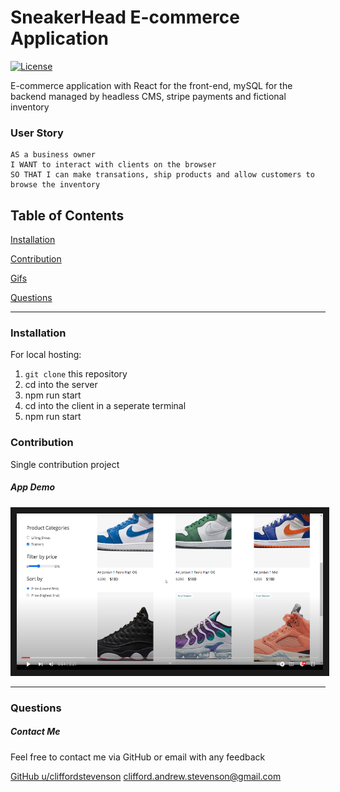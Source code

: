 # SneakerHead E-commerce Application
[![License](https://img.shields.io/badge/license-Other-orange)](https://opensource.org/licenses)

E-commerce application with React for the front-end, mySQL for the backend managed by headless CMS, stripe payments and fictional inventory

### User Story
```
AS a business owner
I WANT to interact with clients on the browser 
SO THAT I can make transations, ship products and allow customers to browse the inventory
```

## Table of Contents

[Installation](#installation)

[Contribution](#contribution)

[Gifs](#gifs)

[Questions](#questions)

----

<a name="installation"></a>
### Installation

For local hosting:

1. `git clone` this repository
2. cd into the server
3. npm run start
4. cd into the client in a seperate terminal
5. npm run start

<a name="contribution"></a>
### Contribution

Single contribution project 

<a name="appDemo"></a>
##### App Demo

<a href="https://www.youtube.com/watch?v=R5s3weDsFPE" target="_blank">
  <img src="SneakerHead.png" alt="watch video" width=490 height=250 border=10 />
</a>

----

<a name="questions"></a>
### Questions
##### Contact Me

Feel free to contact me via GitHub or email with any feedback 

[GitHub u/cliffordstevenson](https://github.com/cliffordstevenson)
clifford.andrew.stevenson@gmail.com
